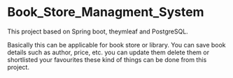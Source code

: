 # Book_Store_Managment_System

This project based on Spring boot, theymleaf and PostgreSQL.

Basically this can be applicable for book store or library. You can save book details such as author, price, etc. 
you can update them delete them or shortlisted your favourites these kind of things can be done from this project.
